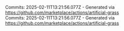 Commits: 2025-02-11T13:21:56.077Z - Generated via https://github.com/marketplace/actions/artificial-grass
<br>
Commits: 2025-02-11T13:21:56.077Z - Generated via https://github.com/marketplace/actions/artificial-grass
<br>
